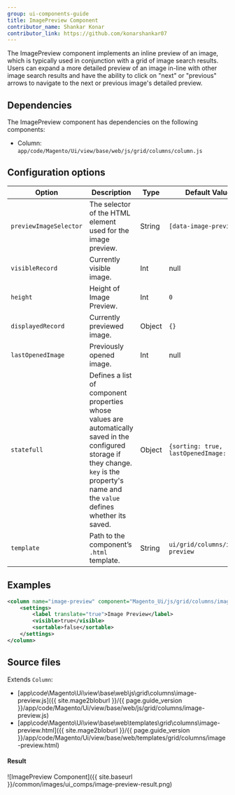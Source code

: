 ```yaml
---
group: ui-components-guide
title: ImagePreview Component
contributor_name: Shankar Konar
contributor_link: https://github.com/konarshankar07
---
```


The ImagePreview component implements an inline preview of an image, which is typically used in conjunction with a grid of image search results. Users can expand a more detailed preview of an image in-line with other image search results and have the ability to click on "next" or "previous" arrows to navigate to the next or previous image's detailed preview.

## Dependencies

The ImagePreview component has dependencies on the following components:

*  Column: `app/code/Magento/Ui/view/base/web/js/grid/columns/column.js`

## Configuration options

|      Option                |   Description                                                                                                                                                                                                      |      Type      |  Default Value                           |
|----------------------------|--------------------------------------------------------------------------------------------------------------------------------------------------------------------------------------------------------------------|----------------| -----------------------------------------|
| `previewImageSelector`     | The selector of the HTML element used for the image preview.                                                                                                                                                       |  String        | `[data-image-preview]`                   |
| `visibleRecord`            | Currently visible image.                                                                                                                                                                                           |  Int           | null                                     |
| `height`                   | Height of Image Preview.                                                                                                                                                                                           |  Int           | `0`                                      |
| `displayedRecord`          | Currently previewed image.                                                                                                                                                                                         |  Object        | `{}`                                     |
| `lastOpenedImage`          | Previously opened image.                                                                                                                                                                                           |  Int           | null                                     |
| `statefull`                | Defines a list of component properties whose values are automatically saved in the configured storage if they change. `key` is the property's name and the `value` defines whether its saved.                      |  Object        | `{sorting: true, lastOpenedImage: true}` |
| `template`                 | Path to the component’s `.html` template.                                                                                                                                                                          |  String        | `ui/grid/columns/image-preview`          |

## Examples

```xml
<column name="image-preview" component="Magento_Ui/js/grid/columns/image-preview">
    <settings>
        <label translate="true">Image Preview</label>
        <visible>true</visible>
        <sortable>false</sortable>
    </settings>
</column>
```

## Source files

Extends `Column`:

*  [app\code\Magento\Ui\view\base\web\js\grid\columns\image-preview.js]({{ site.mage2bloburl }}/{{ page.guide_version }}/app/code/Magento/Ui/view/base/web/js/grid/columns/image-preview.js)
*  [app\code\Magento\Ui\view\base\web\templates\grid\columns\image-preview.html]({{ site.mage2bloburl }}/{{ page.guide_version }}/app/code/Magento/Ui/view/base/web/templates/grid/columns/image-preview.html)

#### Result

![ImagePreview Component]({{ site.baseurl }}/common/images/ui_comps/image-preview-result.png)
